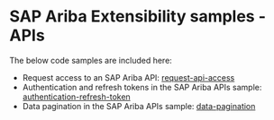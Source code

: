 # SAP Ariba Extensibility samples - APIs

The below code samples are included here:
  - Request access to an SAP Ariba API: [request-api-access](request-api-access/)
  - Authentication and refresh tokens in the SAP Ariba APIs sample: [authentication-refresh-token](authentication-refresh-tokens/)
  - Data pagination in the SAP Ariba APIs sample: [data-pagination](data-pagination/)